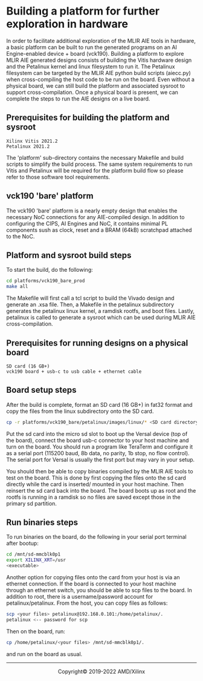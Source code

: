 # Building a platform for further exploration in hardware

In order to facilitate additional exploration of the MLIR AIE tools in hardware, a basic platform can be built to run the generated programs on an AI Engine-enabled device + board (vck190). Building a platform to explore MLIR AIE generated designs consists of building the Vitis hardware design and the Petalinux kernel and linux filesystem to run it. The Petalinux filesystem can be targeted by the MLIR AIE python build scripts (aiecc.py) when cross-compiling the host code to be run on the board. Even without a physical board, we can still build the platform and associated sysroot to support cross-compilation. Once a physical board is present, we can complete the steps to run the AIE designs on a live board.

## Prerequisites for building the platform and sysroot

```
Xilinx Vitis 2021.2
Petalinux 2021.2
```

The 'platform' sub-directory contains the necessary Makefile and build scripts to simplify the build process. The same system requirements to run Vitis and Petalinux will be required for the platform build flow so please refer to those software tool requirements.

## vck190 'bare' platform

The vck190 'bare' platform is a nearly empty design that enables the necessary NoC connections for any AIE-compiled design. In addition to configuring the CIPS, AI Engines and NoC, it contains minimal PL components sush as clock, reset and a BRAM (64kB) scratchpad attached to the NoC. 


## Platform and sysroot build steps

To start the build, do the following:
```sh
cd platforms/vck190_bare_prod
make all
```

The Makefile will first call a tcl script to build the Vivado design and generate an .xsa file. Then, a Makefile in the petalinux subdirectory generates the petalinux linux kernel, a ramdisk rootfs, and boot files. Lastly, petalinux is called to generate a sysroot which can be used during MLIR AIE cross-compilation. 

## Prerequisites for running designs on a physical board

```
SD card (16 GB+)
vck190 board + usb-c to usb cable + ethernet cable
```

## Board setup steps
After the build is complete, format an SD card (16 GB+) in fat32 format and copy the files from the linux subdirectory onto the SD card.
```sh
cp -r platforms/vck190_bare/petalinux/images/linux/* <SD card directory>
```
Put the sd card into the micro sd slot to boot up the Versal device (top of the board), connect the board usb-c connector to your host machine and turn on the board. You should run a program like TeraTerm and configure it as a serial port (115200 baud, 8b data, no parity, 1b stop, no flow control). The serial port for Versal is usually the first port but may vary in your setup.

You should then be able to copy binaries compiled by the MLIR AIE tools to test on the board. This is done by first copying the files onto the sd card directly while the card is inserted/ mounted in your host machine. Then reinsert the sd card back into the board. The board boots up as root and the rootfs is running in a ramdisk so no files are saved except those in the primary sd partition. 


## Run binaries steps

To run binaries on the board, do the following in your serial port terminal after bootup:
```sh
cd /mnt/sd-mmcblk0p1
export XILINX_XRT=/usr
<executable>
```

Another option for copying files onto the card from your host is via an ethernet connection. If the board is connected to your host machine through an ethernet switch, you should be able to scp files to the board. In addition to root, there is a username/password account for petalinux/petalinux. From the host, you can copy files as follows:
```sh
scp <your files> petalinux@192.168.0.101:/home/petalinux/.
petalinux <-- password for scp
```
Then on the board, run:
```sh
cp /home/petalinux/<your files> /mnt/sd-mmcblk0p1/.
```
and run on the board as usual.

-----

<p align="center">Copyright&copy; 2019-2022 AMD/Xilinx</p>
